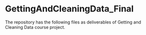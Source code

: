 GettingAndCleaningData_Final
============================
The repository has the following files as deliverables of Getting and Cleaning Data course project.
